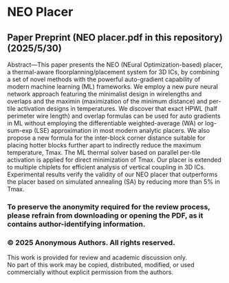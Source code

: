 # NEO Placer
## Paper Preprint (NEO placer.pdf in this repository) (2025/5/30)
Abstract—This paper presents the NEO (NEural Optimization-based) placer, a thermal-aware floorplanning/placement system
for 3D ICs, by combining a set of novel methods with the powerful auto-gradient capability of modern machine learning (ML)
frameworks. We employ a new pure neural network approach
featuring the minimalist design in wirelengths and overlaps and
the maximin (maximization of the minimum distance) and per-tile
activation designs in temperatures. We discover that exact HPWL
(half perimeter wire length) and overlap formulas can be used
for auto gradients in ML without employing the differentiable
weighted-average (WA) or log-sum-exp (LSE) approximation in
most modern analytic placers. We also propose a new formula for
the inter-block corner distance suitable for placing hotter blocks
further apart to indirectly reduce the maximum temperature,
Tmax. The ML thermal solver based on parallel per-tile activation
is applied for direct minimization of Tmax. Our placer is extended
to multiple chiplets for efficient analysis of vertical coupling in 3D
ICs. Experimental results verify the validity of our NEO placer
that outperforms the placer based on simulated annealing (SA)
by reducing more than 5% in Tmax.


### To preserve the anonymity required for the review process, please refrain from downloading or opening the PDF, as it contains author-identifying information.

### © 2025 Anonymous Authors. All rights reserved.
This work is provided for review and academic discussion only.  
No part of this work may be copied, distributed, modified, or used commercially without explicit permission from the authors.
